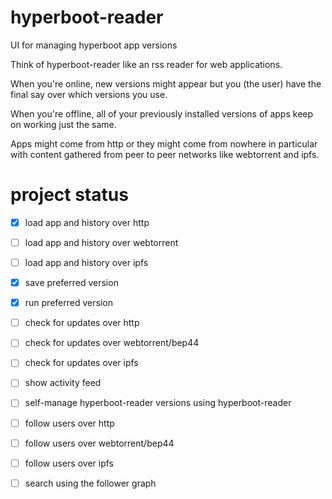 # hyperboot-reader

UI for managing hyperboot app versions

Think of hyperboot-reader like an rss reader for web applications.

When you're online, new versions might appear but you (the user) have the final
say over which versions you use.

When you're offline, all of your previously installed versions of apps keep on
working just the same.

Apps might come from http or they might come from nowhere in particular with
content gathered from peer to peer networks like webtorrent and ipfs.

# project status

* [X] load app and history over http
* [ ] load app and history over webtorrent
* [ ] load app and history over ipfs
* [X] save preferred version
* [X] run preferred version
* [ ] check for updates over http
* [ ] check for updates over webtorrent/bep44
* [ ] check for updates over ipfs
* [ ] show activity feed
* [ ] self-manage hyperboot-reader versions using hyperboot-reader
* [ ] follow users over http
* [ ] follow users over webtorrent/bep44
* [ ] follow users over ipfs
* [ ] search using the follower graph

